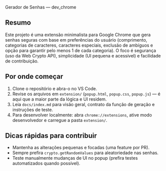 Gerador de Senhas — dev_chrome

Resumo
------

Este projeto é uma extensão minimalista para Google Chrome que gera senhas seguras com base em preferências do usuário (comprimento, categorias de caracteres, caracteres especiais, exclusão de ambíguos e opção para garantir pelo menos 1 de cada categoria). O foco é segurança (uso da Web Crypto API), simplicidade (UI pequena e acessível) e facilidade de contribuição.

Por onde começar
----------------

1. Clone o repositório e abra-o no VS Code.
2. Revise os arquivos em `extension/` (`popup.html`, `popup.css`, `popup.js`) — é aqui que a maior parte da lógica e UI residem.
3. Leia `docs/index.md` para visão geral, contrato da função de geração e instruções de teste.
4. Para desenvolver localmente: abra `chrome://extensions`, ative modo desenvolvedor e carregue a pasta `extension/`.

Dicas rápidas para contribuir
----------------------------
- Mantenha as alterações pequenas e focadas (uma feature por PR).
- Sempre prefira `crypto.getRandomValues` para aleatoriedade nas senhas.
- Teste manualmente mudanças de UI no popup (prefira testes automatizados quando possível).


